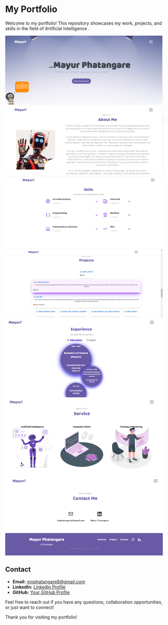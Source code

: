 
# My Portfolio
 
 Welcome to my portfolio! This repository showcases my work, projects, and skills in the field of Artificial Intelligence .

![home](assets/imgs/screenshots/homepage.png)
![about](assets/imgs/screenshots/about.png)
![skills](assets/imgs/screenshots/skill.png)
![projects](assets/imgs/screenshots/project.png)
![experience](assets/imgs/screenshots/experience.png)
![services](assets/imgs/screenshots/service.png)
![contact](assets/imgs/screenshots/contact.png)


## Contact
- **Email:** mnphatangare8@gmail.com
- **LinkedIn:** [LinkedIn Profile](https://www.linkedin.com/in/mayur-phatangare-ba874821b/)
- **GitHub:** [Your GitHub Profile](https://github.com/001Mayur)

Feel free to reach out if you have any questions, collaboration opportunities, or just want to connect!

Thank you for visiting my portfolio!
